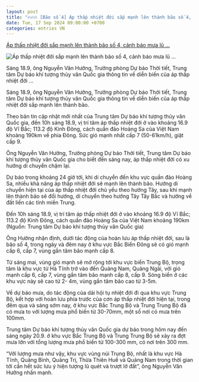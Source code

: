 ```yaml
---
layout: post
title: "🔥🔥🔥 [Bão số 4] Áp thấp nhiệt đới sắp mạnh lên thành bão số 4, cảnh báo mưa lũ ..."
date: Tue, 17 Sep 2024 09:00:00 +0700
categories: entries VN
---
```

[Áp thấp nhiệt đới sắp mạnh lên thành bão số 4, cảnh báo mưa lũ ...](https://daibieunhandan.vn/cap-nhat-ap-thap-nhiet-doi-con-cach-hoang-sa-khoang-190km-sap-manh-len-thanh-bao-so-4-post390620.html)

![Áp thấp nhiệt đới sắp mạnh lên thành bão số 4, cảnh báo mưa lũ ...](https://cdn.daibieunhandan.vn/images/4503789e48f18972563c8c5a560db42370980cb4415f02157bf4b3288853ea61805f9009db9eacfe621486129210dab4af994e5dc93d21033aebecee95baa962f97b579fc348ab0b8a11a438ad8e7a4f2b224203ed7cb10221a3e41ca596a817/z5842098258733-1c7b15efd95b30f7d451b59668bf5ded-132.jpg.webp)

Sáng 18.9, ông Nguyễn Văn Hưởng, Trưởng phòng Dự báo Thời tiết, Trung tâm Dự báo khí tượng thủy văn Quốc gia thông tin về diễn biến của áp thấp nhiệt đới ...

Sáng 18.9, ông Nguyễn Văn Hưởng, Trưởng phòng Dự báo Thời tiết, Trung tâm Dự báo khí tượng thủy văn Quốc gia thông tin về diễn biến của áp thấp nhiệt đới sắp mạnh lên thành bão.

Theo bản tin cập nhật mới nhất của Trung tâm Dự báo khí tượng thủy văn Quốc gia, đến 10h sáng 18.9, vị trí tâm áp thấp nhiệt đới ở vào khoảng 16.9 độ Vĩ Bắc; 113.2 độ Kinh Đông, cách quần đảo Hoàng Sa của Việt Nam khoảng 190km về phía Đông. Sức gió mạnh nhất cấp 7 (50-61km/h), giật cấp 9.

Ông Nguyễn Văn Hưởng, Trưởng phòng Dự báo Thời tiết, Trung tâm Dự báo khí tượng thủy văn Quốc gia cho biết đến sáng nay, áp thấp nhiệt đới có xu hướng di chuyển chậm lại.

Dự báo trong khoảng 24 giờ tới, khi di chuyển đến khu vực quần đảo Hoàng Sa, nhiều khả năng áp thấp nhiệt đới sẽ mạnh lên thành bão. Hướng di chuyển hiện tại của áp thấp nhiệt đới chủ yếu theo hướng Tây, sau khi mạnh lên thành bão sẽ đổi hướng, di chuyển theo hướng Tây Tây Bắc và hướng về đất liền các tỉnh miền Trung.

Đến 10h sáng 18.9, vị trí tâm áp thấp nhiệt đới ở vào khoảng 16.9 độ Vĩ Bắc; 113.2 độ Kinh Đông, cách quần đảo Hoàng Sa của Việt Nam khoảng 190km (Nguồn: Trung tâm Dự báo khí tượng thủy văn Quốc gia)

Ông Hưởng nhận định, dưới tác động của hoàn lưu áp thấp nhiệt đới, sau là bão số 4, trong ngày và đêm nay ở khu vực Bắc Biển Đông sẽ có gió mạnh cấp 6, cấp 7, vùng gần tâm bão mạnh cấp 8.

Từ sáng mai, vùng gió mạnh sẽ mở rộng tới khu vực biển Trung Bộ, trọng tâm là khu vực từ Hà Tĩnh trở vào đến Quảng Nam, Quảng Ngãi, với gió mạnh cấp 6, cấp 7, vùng gần tâm bão mạnh cấp 8, cấp 9. Sóng biển ở các khu vực này sẽ cao từ 2- 4m, vùng gần tâm bão cao từ 3-5m.

Về dự báo mưa, do tác động của dải hội tụ nhiệt đới đi qua khu vực Trung Bộ, kết hợp với hoàn lưu phía trước của cơn áp thấp nhiệt đới hiện tại, trong đêm qua và sáng sớm nay, ở khu vực Bắc Trung Bộ và Trung Trung Bộ đã có mưa to với lượng mưa phổ biến từ 30-70mm, một số nơi có mưa trên 100mm.

Trung tâm Dự báo khí tượng thủy văn Quốc gia dự báo trong hôm nay đến sáng ngày 20.9. ở khu vực Bắc Trung Bộ và Trung Trung Bộ sẽ xảy ra đợt mưa lớn với tổng lượng mưa phổ biến từ 100-300 mm, có nơi trên 300 mm.

“Với lượng mưa như vậy, khu vực vùng núi Trung Bộ, nhất là khu vực Hà Tĩnh, Quảng Bình, Quảng Trị, Thừa Thiên Huế và Quảng Nam trong thời gian tới cần hết sức lưu ý hiện tượng lũ quét và trượt lở đất”, ông Nguyễn Văn Hưởng nhấn mạnh.

